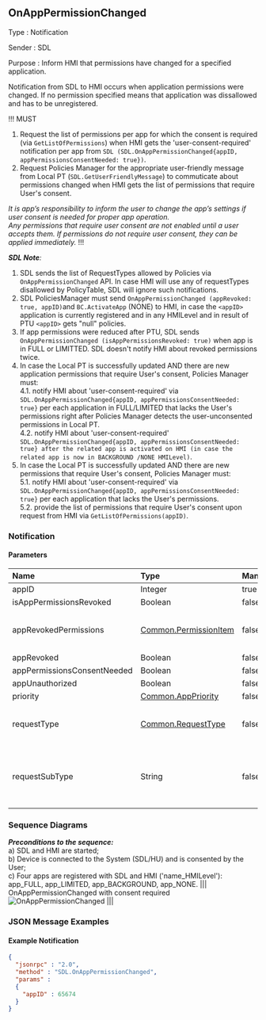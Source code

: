 ## OnAppPermissionChanged

Type
: Notification

Sender
: SDL

Purpose
: Inform HMI that permissions have changed for a specified application.

Notification from SDL to HMI occurs when application permissions were changed. If no permission specified means that application was dissallowed and has to be unregistered.

!!! MUST  
1.  Request the list of permissions per app for which the consent is required (via `GetListOfPermissions`) when HMI gets the 'user-consent-required' notification per app from `SDL (SDL.OnAppPermissionChanged{appID, appPermissionsConsentNeeded: true})`.  
2.  Request Policies Manager for the appropriate user-friendly message from Local PT (`SDL.GetUserFriendlyMessage`) to commuticate about permissions changed when HMI gets the list of permissions that require User's consent.

_It is app’s responsibility to inform the user to change the app’s settings if user consent is needed for proper app operation.  
Any permissions that require user consent are not enabled until a user accepts them. If permissions do not require user consent, they can be applied immediately._ 
!!!

_**SDL Note**:_   

1. SDL sends the list of RequestTypes allowed by Policies via `OnAppPermissionChanged` API. In case HMI will use any of requestTypes disallowed by PolicyTable, SDL will ignore such notifications.   
2. SDL PoliciesManager must send `OnAppPermissionChanged (appRevoked: true, appID)`and `BC.ActivateApp` (NONE) to HMI, in case the `<appID>` application is currently registered and in any HMILevel and in result of PTU `<appID>` gets "null" policies.   
3. If app permissions were reduced after PTU, SDL sends `OnAppPermissionChanged (isAppPermissionsRevoked: true)` when app is in FULL or LIMITTED. SDL doesn't notify HMI about revoked permissions twice.   
4. In case the Local PT is successfully updated AND there are new application permissions that require User's consent, Policies Manager must:   
  4.1. notify HMI about 'user-consent-required' via `SDL.OnAppPermissionChanged{appID, appPermissionsConsentNeeded: true}` per each application in FULL/LIMITED that lacks the User's permissions right after Policies Manager detects the user-unconsented permissions in Local PT.   
  4.2. notify HMI about 'user-consent-required' `SDL.OnAppPermissionChanged{appID, appPermissionsConsentNeeded: true} after the related app is activated on HMI (in case the related app is now in BACKGROUND /NONE HMILevel)`.   
5. In case the Local PT is successfully updated AND there are new permissions that require User's consent, Policies Manager must:   
  5.1. notify HMI about 'user-consent-required' via `SDL.OnAppPermissionChanged{appID, appPermissionsConsentNeeded: true}` per each application that lacks the User's permissions.   
  5.2. provide the list of permissions that require User's consent upon request from HMI via `GetListOfPermissions(appID)`.   
 
### Notification

#### Parameters

|Name|Type|Mandatory|Additional|
|:---|:---|:--------|:---------|
|appID|Integer|true||
|isAppPermissionsRevoked|Boolean|false||
|appRevokedPermissions|[Common.PermissionItem](../../common/structs/#permissionitem)|false|array: true<br>minsize: 1<br>maxsize: 100|
|appRevoked|Boolean|false||
|appPermissionsConsentNeeded|Boolean|false||
|appUnauthorized|Boolean|false||
|priority|[Common.AppPriority](../../common/enums/#apppriority)|false||
|requestType|[Common.RequestType](../../common/enums/#requesttype)|false|array: true<br>minsize: 0<br>maxsize: 100|  
|requestSubType|String|false|array: true<br>minsize: 0<br>maxsize: 100<br>maxlength: 100|

### Sequence Diagrams
_**Preconditions to the sequence:**_   
a) SDL and HMI are started;   
b) Device is connected to the System (SDL/HU) and is consented by the User;   
c) Four apps are registered with SDL and HMI ('name_HMILevel'): app_FULL, app_LIMITED, app_BACKGROUND, app_NONE.
|||
OnAppPermissionChanged with consent required
![OnAppPermissionChanged](./assets/OnAppPermissionChanged.png)
|||

### JSON Message Examples

#### Example Notification
```json
{
  "jsonrpc" : "2.0",
  "method" : "SDL.OnAppPermissionChanged",
  "params" :  
  {
    "appID" : 65674
  }
}
```
